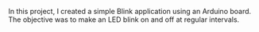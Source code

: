 In this project, I created a simple Blink application using an Arduino board. The objective was to make an LED blink on and off at regular intervals.

